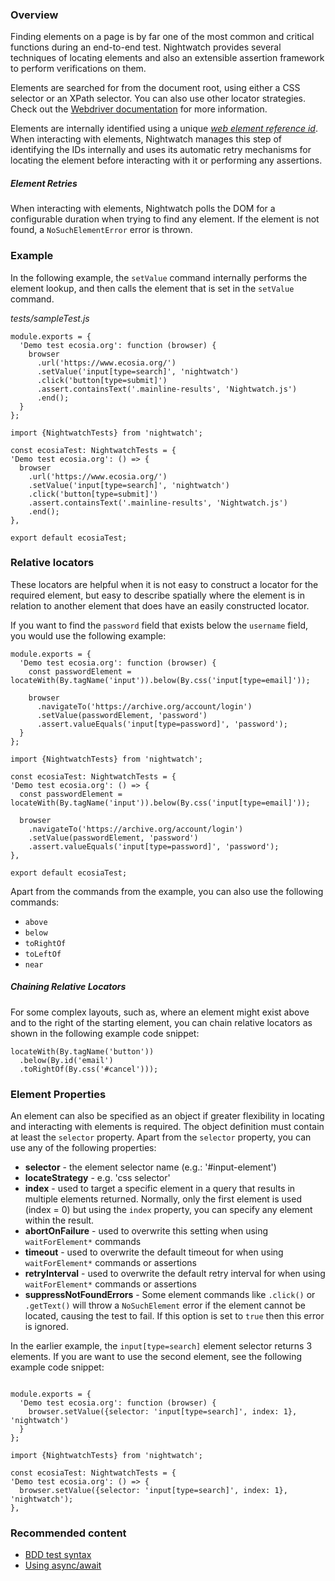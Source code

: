 ### Overview

Finding elements on a page is by far one of the most common and critical functions during an end-to-end test. Nightwatch provides several techniques of locating elements and also an extensible assertion framework to perform verifications on them.

Elements are searched for from the document root, using either a CSS selector or an XPath selector. You can also use other locator strategies. Check out the [Webdriver documentation](https://www.w3.org/TR/webdriver/#locator-strategies) for more information.

Elements are internally identified using a unique _[web element reference id](https://www.w3.org/TR/webdriver/#elements)_. When interacting with elements, Nightwatch manages this step of identifying the IDs internally and uses its automatic retry mechanisms for locating the element before interacting with it or performing any assertions.

##### Element Retries

When interacting with elements, Nightwatch polls the DOM for a configurable duration when trying to find any element. If the element is not found, a `NoSuchElementError` error is thrown.

### Example

In the following example, the `setValue` command internally performs the element lookup, and then calls the element that is set in the `setValue` command.

_tests/sampleTest.js_

```
module.exports = {
  'Demo test ecosia.org': function (browser) {
    browser
      .url('https://www.ecosia.org/')
      .setValue('input[type=search]', 'nightwatch')
      .click('button[type=submit]')
      .assert.containsText('.mainline-results', 'Nightwatch.js')
      .end();
  }
};
```

```
import {NightwatchTests} from 'nightwatch';

const ecosiaTest: NightwatchTests = {
'Demo test ecosia.org': () => {
  browser
    .url('https://www.ecosia.org/')
    .setValue('input[type=search]', 'nightwatch')
    .click('button[type=submit]')
    .assert.containsText('.mainline-results', 'Nightwatch.js')
    .end();
},

export default ecosiaTest;
```

### Relative locators

These locators are helpful when it is not easy to construct a locator for the required element, but easy to describe spatially where the element is in relation to another element that does have an easily constructed locator.

If you want to find the `password` field that exists below the `username` field, you would use the following example:

```
module.exports = {
  'Demo test ecosia.org': function (browser) {
    const passwordElement = locateWith(By.tagName('input')).below(By.css('input[type=email]'));
    
    browser
      .navigateTo('https://archive.org/account/login')
      .setValue(passwordElement, 'password')
      .assert.valueEquals('input[type=password]', 'password');
  }
};
```

```
import {NightwatchTests} from 'nightwatch';

const ecosiaTest: NightwatchTests = {
'Demo test ecosia.org': () => {
  const passwordElement = locateWith(By.tagName('input')).below(By.css('input[type=email]'));
  
  browser
    .navigateTo('https://archive.org/account/login')
    .setValue(passwordElement, 'password')
    .assert.valueEquals('input[type=password]', 'password');
},

export default ecosiaTest;
```

Apart from the commands from the example, you can also use the following commands:

-   `above`
-   `below`
-   `toRightOf`
-   `toLeftOf`
-   `near`

##### Chaining Relative Locators

For some complex layouts, such as, where an element might exist above and to the right of the starting element, you can chain relative locators as shown in the following example code snippet:

```
locateWith(By.tagName('button'))
  .below(By.id('email')
  .toRightOf(By.css('#cancel')));
```

### Element Properties

An element can also be specified as an object if greater flexibility in locating and interacting with elements is required. The object definition must contain at least the `selector` property. Apart from the `selector` property, you can use any of the following properties:

-   **selector** - the element selector name (e.g.: '#input-element')
-   **locateStrategy** - e.g. 'css selector'
-   **index** - used to target a specific element in a query that results in multiple elements returned. Normally, only the first element is used (index = 0) but using the `index` property, you can specify any element within the result.
-   **abortOnFailure** - used to overwrite this setting when using `waitForElement*` commands
-   **timeout** - used to overwrite the default timeout for when using `waitForElement*` commands or assertions
-   **retryInterval** - used to overwrite the default retry interval for when using `waitForElement*` commands or assertions
-   **suppressNotFoundErrors** - Some element commands like `.click()` or `.getText()` will throw a `NoSuchElement` error if the element cannot be located, causing the test to fail. If this option is set to `true` then this error is ignored.

In the earlier example, the `input[type=search]` element selector returns 3 elements. If you are want to use the second element, see the following example code snippet:

```

module.exports = {
  'Demo test ecosia.org': function (browser) {
    browser.setValue({selector: 'input[type=search]', index: 1}, 'nightwatch')
  }
};
```

```
import {NightwatchTests} from 'nightwatch';

const ecosiaTest: NightwatchTests = {
'Demo test ecosia.org': () => {
  browser.setValue({selector: 'input[type=search]', index: 1}, 'nightwatch');
},

```

### Recommended content

-   [BDD test syntax](https://nightwatchjs.org/guide/writing-tests/test-syntax-bdd.html)
-   [Using async/await](https://nightwatchjs.org/guide/writing-tests/using-es-6-async-await.html)